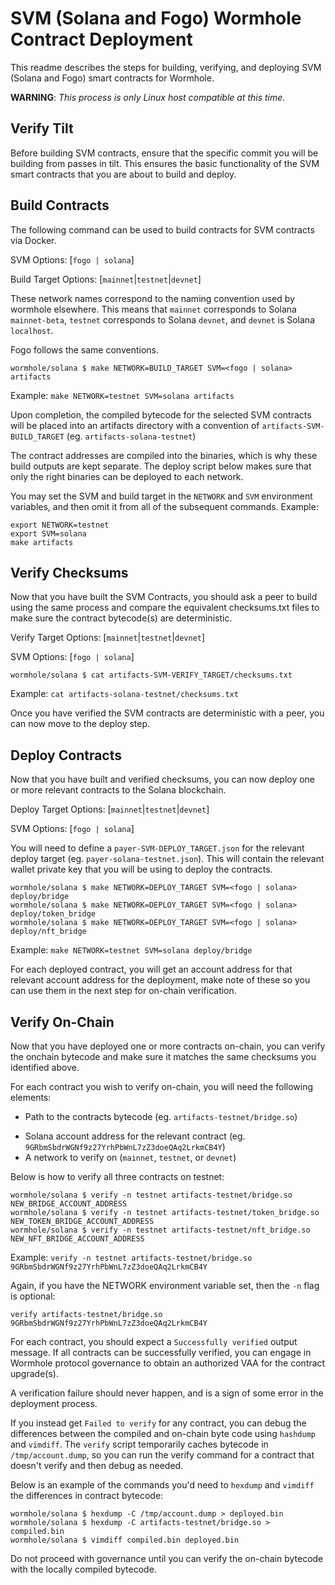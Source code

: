 # SVM (Solana and Fogo) Wormhole Contract Deployment

This readme describes the steps for building, verifying, and deploying SVM (Solana and Fogo) smart contracts for Wormhole.

**WARNING**: *This process is only Linux host compatible at this time.*

## Verify Tilt

Before building SVM contracts, ensure that the specific commit you will be building from passes in tilt.  This ensures the basic functionality of the SVM smart contracts that you are about to build and deploy.


## Build Contracts

The following command can be used to build contracts for SVM contracts via Docker.

SVM Options: [`fogo | solana`]

Build Target Options: [`mainnet`|`testnet`|`devnet`]

These network names correspond to the naming convention used by wormhole
elsewhere. This means that `mainnet` corresponds to Solana `mainnet-beta`,
`testnet` corresponds to Solana `devnet`, and `devnet` is Solana `localhost`.

Fogo follows the same conventions.

```console
wormhole/solana $ make NETWORK=BUILD_TARGET SVM=<fogo | solana> artifacts
```
Example: `make NETWORK=testnet SVM=solana artifacts`


Upon completion, the compiled bytecode for the selected SVM contracts will be placed into an artifacts directory with a convention of `artifacts-SVM-BUILD_TARGET` (eg. `artifacts-solana-testnet`)

The contract addresses are compiled into the binaries, which is why these build
outputs are kept separate. The deploy script below makes sure that only the
right binaries can be deployed to each network.

You may set the SVM and build target in the `NETWORK` and `SVM` environment variables, and then
omit it from all of the subsequent commands.
Example:
```console
export NETWORK=testnet
export SVM=solana
make artifacts
```

## Verify Checksums

Now that you have built the SVM Contracts, you should ask a peer to build using the same process and compare the equivalent checksums.txt files to make sure the contract bytecode(s) are deterministic.

Verify Target Options: [`mainnet`|`testnet`|`devnet`]

SVM Options: [`fogo | solana`]

```console
wormhole/solana $ cat artifacts-SVM-VERIFY_TARGET/checksums.txt
```
Example: `cat artifacts-solana-testnet/checksums.txt`


Once you have verified the SVM contracts are deterministic with a peer, you can now move to the deploy step.

## Deploy Contracts

Now that you have built and verified checksums, you can now deploy one or more relevant contracts to the Solana blockchain.

Deploy Target Options: [`mainnet`|`testnet`|`devnet`]

SVM Options: [`fogo | solana`]

You will need to define a `payer-SVM-DEPLOY_TARGET.json` for the relevant deploy target (eg. `payer-solana-testnet.json`).  This will contain the relevant wallet private key that you will be using to deploy the contracts.

```console
wormhole/solana $ make NETWORK=DEPLOY_TARGET SVM=<fogo | solana>   deploy/bridge
wormhole/solana $ make NETWORK=DEPLOY_TARGET SVM=<fogo | solana>   deploy/token_bridge
wormhole/solana $ make NETWORK=DEPLOY_TARGET SVM=<fogo | solana>   deploy/nft_bridge
```
Example: `make NETWORK=testnet SVM=solana deploy/bridge`

For each deployed contract, you will get an account address for that relevant account address for the deployment, make note of these so you can use them in the next step for on-chain verification.

## Verify On-Chain

Now that you have deployed one or more contracts on-chain, you can verify the onchain bytecode and make sure it matches the same checksums you identified above.

For each contract you wish to verify on-chain, you will need the following elements:

- Path to the contracts bytecode (eg. `artifacts-testnet/bridge.so`)
<!-- cspell:disable-next-line -->
- Solana account address for the relevant contract (eg. `9GRbmSbdrWGNf9z27YrhPbWnL7zZ3doeQAq2LrkmCB4Y`)
- A network to verify on (`mainnet`, `testnet`, or `devnet`)

Below is how to verify all three contracts on testnet:

<!-- cspell:disable -->
```console
wormhole/solana $ verify -n testnet artifacts-testnet/bridge.so NEW_BRIDGE_ACCOUNT_ADDRESS
wormhole/solana $ verify -n testnet artifacts-testnet/token_bridge.so NEW_TOKEN_BRIDGE_ACCOUNT_ADDRESS
wormhole/solana $ verify -n testnet artifacts-testnet/nft_bridge.so NEW_NFT_BRIDGE_ACCOUNT_ADDRESS
```
Example: `verify -n testnet artifacts-testnet/bridge.so 9GRbmSbdrWGNf9z27YrhPbWnL7zZ3doeQAq2LrkmCB4Y`
<!-- cspell:enable -->

Again, if you have the NETWORK environment variable set, then the `-n` flag is optional:
<!-- cspell:disable -->
```console
verify artifacts-testnet/bridge.so 9GRbmSbdrWGNf9z27YrhPbWnL7zZ3doeQAq2LrkmCB4Y
```
<!-- cspell:enable -->

For each contract, you should expect a `Successfully verified` output message.  If all contracts can be successfully verified, you can engage in Wormhole protocol governance to obtain an authorized VAA for the contract upgrade(s).

A verification failure should never happen, and is a sign of some error in the deployment process.

If you instead get `Failed to verify` for any contract, you can debug the differences between the compiled and on-chain byte code using `hashdump` and `vimdiff`.  The `verify` script temporarily caches bytecode in `/tmp/account.dump`, so you can run the verify command for a contract that doesn't verify and then debug as needed.

Below is an example of the commands you'd need to `hexdump` and `vimdiff` the differences in contract bytecode:

```console
wormhole/solana $ hexdump -C /tmp/account.dump > deployed.bin
wormhole/solana $ hexdump -C artifacts-testnet/bridge.so > compiled.bin
wormhole/solana $ vimdiff compiled.bin deployed.bin
```

Do not proceed with governance until you can verify the on-chain bytecode with the locally compiled bytecode.
